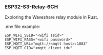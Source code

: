 ### ESP32-S3-Relay-6CH
Exploring the Waveshare relay module in Rust.

.env file example:
```aiignore
ESP_WIFI_SSID="<wifi ssid>"
ESP_WIFI_PASS="<wifi password>"
ESP_MQTT_URL="mqtt://<mqtt host>:1883"
ESP_MQTT_CID="<mqtt client id>"
```